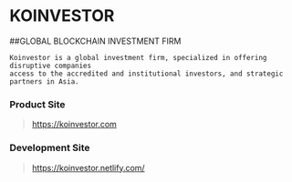 # KOINVESTOR

##GLOBAL BLOCKCHAIN INVESTMENT FIRM

```
Koinvestor is a global investment firm, specialized in offering disruptive companies
access to the accredited and institutional investors, and strategic partners in Asia.
```

### Product Site

> https://koinvestor.com

### Development Site

> https://koinvestor.netlify.com/
